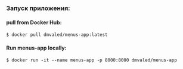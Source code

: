 ### Запуск приложения:
#### pull from Docker Hub:
`$ docker pull dmvaled/menus-app:latest`  
#### Run menus-app locally:
`$ docker run -it --name menus-app -p 8000:8000 dmvaled/menus-app`
